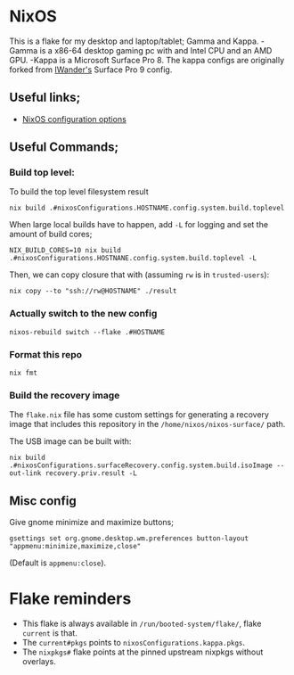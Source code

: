 # NixOS 

This is a flake for my desktop and laptop/tablet; Gamma and Kappa.
-Gamma is a x86-64 desktop gaming pc with and Intel CPU and an AMD GPU. 
-Kappa is a Microsoft Surface Pro 8. 
The kappa configs are originally forked from [IWander's](https://github.com/iwanders/nixos-surface) Surface Pro 9 config.

## Useful links;

- [NixOS configuration options](https://nixos.org/manual/nixos/unstable/options)

## Useful Commands;

### Build top level:
To build the top level filesystem result
```
nix build .#nixosConfigurations.HOSTNAME.config.system.build.toplevel
```
When large local builds have to happen, add `-L` for logging and set the amount of build cores;
```
NIX_BUILD_CORES=10 nix build .#nixosConfigurations.HOSTNANE.config.system.build.toplevel -L
```
Then, we can copy closure that with (assuming `rw` is in `trusted-users`):
```
nix copy --to "ssh://rw@HOSTNAME" ./result
```

### Actually switch to the new config
```
nixos-rebuild switch --flake .#HOSTNAME
```

### Format this repo
```
nix fmt
```

### Build the recovery image
The `flake.nix` file has some custom settings for generating a recovery image that includes this repository in the `/home/nixos/nixos-surface/` path.

The USB image can be built with:
```
nix build .#nixosConfigurations.surfaceRecovery.config.system.build.isoImage --out-link recovery.priv.result -L
```

## Misc config

Give gnome minimize and maximize buttons;
```
gsettings set org.gnome.desktop.wm.preferences button-layout "appmenu:minimize,maximize,close"
```
(Default is `appmenu:close`).

# Flake reminders

- This flake is always available in `/run/booted-system/flake/`, flake `current` is that.
- The `current#pkgs` points to `nixosConfigurations.kappa.pkgs`.
- The `nixpkgs#` flake points at the pinned upstream nixpkgs without overlays.



